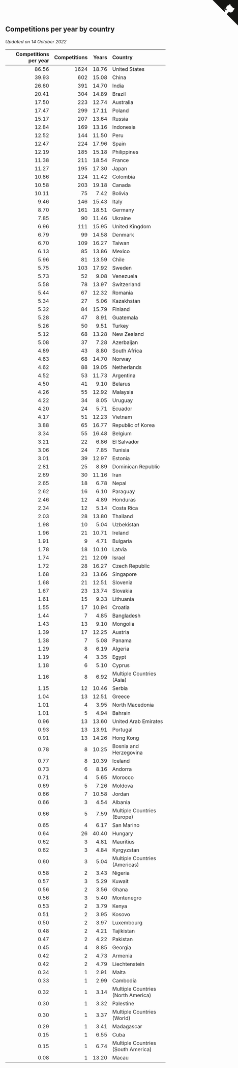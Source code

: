 ## Competitions per year by country

*Updated on 14 October 2022*

| Competitions per year | Competitions | Years | Country |
| ---: | ---: | ---: | :--- |
| 86.56 | 1624 | 18.76 | United States |
| 39.93 | 602 | 15.08 | China |
| 26.60 | 391 | 14.70 | India |
| 20.41 | 304 | 14.89 | Brazil |
| 17.50 | 223 | 12.74 | Australia |
| 17.47 | 299 | 17.11 | Poland |
| 15.17 | 207 | 13.64 | Russia |
| 12.84 | 169 | 13.16 | Indonesia |
| 12.52 | 144 | 11.50 | Peru |
| 12.47 | 224 | 17.96 | Spain |
| 12.19 | 185 | 15.18 | Philippines |
| 11.38 | 211 | 18.54 | France |
| 11.27 | 195 | 17.30 | Japan |
| 10.86 | 124 | 11.42 | Colombia |
| 10.58 | 203 | 19.18 | Canada |
| 10.11 | 75 | 7.42 | Bolivia |
| 9.46 | 146 | 15.43 | Italy |
| 8.70 | 161 | 18.51 | Germany |
| 7.85 | 90 | 11.46 | Ukraine |
| 6.96 | 111 | 15.95 | United Kingdom |
| 6.79 | 99 | 14.58 | Denmark |
| 6.70 | 109 | 16.27 | Taiwan |
| 6.13 | 85 | 13.86 | Mexico |
| 5.96 | 81 | 13.59 | Chile |
| 5.75 | 103 | 17.92 | Sweden |
| 5.73 | 52 | 9.08 | Venezuela |
| 5.58 | 78 | 13.97 | Switzerland |
| 5.44 | 67 | 12.32 | Romania |
| 5.34 | 27 | 5.06 | Kazakhstan |
| 5.32 | 84 | 15.79 | Finland |
| 5.28 | 47 | 8.91 | Guatemala |
| 5.26 | 50 | 9.51 | Turkey |
| 5.12 | 68 | 13.28 | New Zealand |
| 5.08 | 37 | 7.28 | Azerbaijan |
| 4.89 | 43 | 8.80 | South Africa |
| 4.63 | 68 | 14.70 | Norway |
| 4.62 | 88 | 19.05 | Netherlands |
| 4.52 | 53 | 11.73 | Argentina |
| 4.50 | 41 | 9.10 | Belarus |
| 4.26 | 55 | 12.92 | Malaysia |
| 4.22 | 34 | 8.05 | Uruguay |
| 4.20 | 24 | 5.71 | Ecuador |
| 4.17 | 51 | 12.23 | Vietnam |
| 3.88 | 65 | 16.77 | Republic of Korea |
| 3.34 | 55 | 16.48 | Belgium |
| 3.21 | 22 | 6.86 | El Salvador |
| 3.06 | 24 | 7.85 | Tunisia |
| 3.01 | 39 | 12.97 | Estonia |
| 2.81 | 25 | 8.89 | Dominican Republic |
| 2.69 | 30 | 11.16 | Iran |
| 2.65 | 18 | 6.78 | Nepal |
| 2.62 | 16 | 6.10 | Paraguay |
| 2.46 | 12 | 4.89 | Honduras |
| 2.34 | 12 | 5.14 | Costa Rica |
| 2.03 | 28 | 13.80 | Thailand |
| 1.98 | 10 | 5.04 | Uzbekistan |
| 1.96 | 21 | 10.71 | Ireland |
| 1.91 | 9 | 4.71 | Bulgaria |
| 1.78 | 18 | 10.10 | Latvia |
| 1.74 | 21 | 12.09 | Israel |
| 1.72 | 28 | 16.27 | Czech Republic |
| 1.68 | 23 | 13.66 | Singapore |
| 1.68 | 21 | 12.51 | Slovenia |
| 1.67 | 23 | 13.74 | Slovakia |
| 1.61 | 15 | 9.33 | Lithuania |
| 1.55 | 17 | 10.94 | Croatia |
| 1.44 | 7 | 4.85 | Bangladesh |
| 1.43 | 13 | 9.10 | Mongolia |
| 1.39 | 17 | 12.25 | Austria |
| 1.38 | 7 | 5.08 | Panama |
| 1.29 | 8 | 6.19 | Algeria |
| 1.19 | 4 | 3.35 | Egypt |
| 1.18 | 6 | 5.10 | Cyprus |
| 1.16 | 8 | 6.92 | Multiple Countries (Asia) |
| 1.15 | 12 | 10.46 | Serbia |
| 1.04 | 13 | 12.51 | Greece |
| 1.01 | 4 | 3.95 | North Macedonia |
| 1.01 | 5 | 4.94 | Bahrain |
| 0.96 | 13 | 13.60 | United Arab Emirates |
| 0.93 | 13 | 13.91 | Portugal |
| 0.91 | 13 | 14.26 | Hong Kong |
| 0.78 | 8 | 10.25 | Bosnia and Herzegovina |
| 0.77 | 8 | 10.39 | Iceland |
| 0.73 | 6 | 8.16 | Andorra |
| 0.71 | 4 | 5.65 | Morocco |
| 0.69 | 5 | 7.26 | Moldova |
| 0.66 | 7 | 10.58 | Jordan |
| 0.66 | 3 | 4.54 | Albania |
| 0.66 | 5 | 7.59 | Multiple Countries (Europe) |
| 0.65 | 4 | 6.17 | San Marino |
| 0.64 | 26 | 40.40 | Hungary |
| 0.62 | 3 | 4.81 | Mauritius |
| 0.62 | 3 | 4.84 | Kyrgyzstan |
| 0.60 | 3 | 5.04 | Multiple Countries (Americas) |
| 0.58 | 2 | 3.43 | Nigeria |
| 0.57 | 3 | 5.29 | Kuwait |
| 0.56 | 2 | 3.56 | Ghana |
| 0.56 | 3 | 5.40 | Montenegro |
| 0.53 | 2 | 3.79 | Kenya |
| 0.51 | 2 | 3.95 | Kosovo |
| 0.50 | 2 | 3.97 | Luxembourg |
| 0.48 | 2 | 4.21 | Tajikistan |
| 0.47 | 2 | 4.22 | Pakistan |
| 0.45 | 4 | 8.85 | Georgia |
| 0.42 | 2 | 4.73 | Armenia |
| 0.42 | 2 | 4.79 | Liechtenstein |
| 0.34 | 1 | 2.91 | Malta |
| 0.33 | 1 | 2.99 | Cambodia |
| 0.32 | 1 | 3.14 | Multiple Countries (North America) |
| 0.30 | 1 | 3.32 | Palestine |
| 0.30 | 1 | 3.37 | Multiple Countries (World) |
| 0.29 | 1 | 3.41 | Madagascar |
| 0.15 | 1 | 6.55 | Cuba |
| 0.15 | 1 | 6.74 | Multiple Countries (South America) |
| 0.08 | 1 | 13.20 | Macau |


<a href="https://github.com/JustinTimeCuber/wca_statistics" class="github-corner" aria-label="View source on Github"><svg width="80" height="80" viewBox="0 0 250 250" style="fill:#151513; color:#fff; position: absolute; top: 0; border: 0; right: 0;" aria-hidden="true"><path d="M0,0 L115,115 L130,115 L142,142 L250,250 L250,0 Z"></path><path d="M128.3,109.0 C113.8,99.7 119.0,89.6 119.0,89.6 C122.0,82.7 120.5,78.6 120.5,78.6 C119.2,72.0 123.4,76.3 123.4,76.3 C127.3,80.9 125.5,87.3 125.5,87.3 C122.9,97.6 130.6,101.9 134.4,103.2" fill="currentColor" style="transform-origin: 130px 106px;" class="octo-arm"></path><path d="M115.0,115.0 C114.9,115.1 118.7,116.5 119.8,115.4 L133.7,101.6 C136.9,99.2 139.9,98.4 142.2,98.6 C133.8,88.0 127.5,74.4 143.8,58.0 C148.5,53.4 154.0,51.2 159.7,51.0 C160.3,49.4 163.2,43.6 171.4,40.1 C171.4,40.1 176.1,42.5 178.8,56.2 C183.1,58.6 187.2,61.8 190.9,65.4 C194.5,69.0 197.7,73.2 200.1,77.6 C213.8,80.2 216.3,84.9 216.3,84.9 C212.7,93.1 206.9,96.0 205.4,96.6 C205.1,102.4 203.0,107.8 198.3,112.5 C181.9,128.9 168.3,122.5 157.7,114.1 C157.9,116.9 156.7,120.9 152.7,124.9 L141.0,136.5 C139.8,137.7 141.6,141.9 141.8,141.8 Z" fill="currentColor" class="octo-body"></path></svg></a><style>.github-corner:hover .octo-arm{animation:octocat-wave 560ms ease-in-out}@keyframes octocat-wave{0%,100%{transform:rotate(0)}20%,60%{transform:rotate(-25deg)}40%,80%{transform:rotate(10deg)}}@media (max-width:500px){.github-corner:hover .octo-arm{animation:none}.github-corner .octo-arm{animation:octocat-wave 560ms ease-in-out}}</style>
